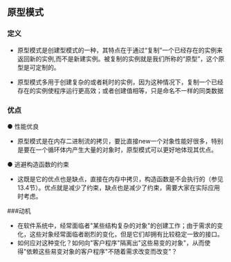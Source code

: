 ## 原型模式
### 定义
+ 原型模式是创建型模式的一种，其特点在于通过“复制”一个已经存在的实例来返回新的实例,而不是新建实例。被复制的实例就是我们所称的“原型”，这个原型是可定制的。
  
+ 原型模式多用于创建复杂的或者耗时的实例，因为这种情况下，复制一个已经存在的实例使程序运行更高效；或者创建值相等，只是命名不一样的同类数据

### 优点
   ● 性能优良
   
   + 原型模式是在内存二进制流的拷贝，要比直接new一个对象性能好很多，特别是要在一个循环体内产生大量的对象时，原型模式可以更好地体现其优点。
   
   ● 逃避构造函数的约束
   
   + 这既是它的优点也是缺点，直接在内存中拷贝，构造函数是不会执行的（参见13.4节）。优点就是减少了约束，缺点也是减少了约束，需要大家在实际应用时考虑。 

  
###动机
+ 在软件系统中，经常面临者"某些结构复杂的对象"的创建工作；由于需求的变化，这些对象经常面临者剧烈的变化，但是它们却拥有比较稳定一致的接口。
+ 如何应对这种变化？如何向"客户程序"隔离出"这些易变的对象"，从而使得"依赖这些易变对象的客户程序"不随着需求改变而改变"？
